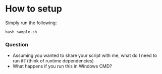 # How to setup

Simply run the following:

```shell
bash sample.sh
```

### Question
- Assuming you wanted to share your script with me, what do I need to run it? (think of runtime dependencies)
- What happens if you run this in Windows CMD?
